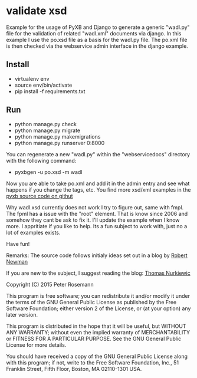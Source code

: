 validate xsd
===

Example for the usage of PyXB and Django to generate a generic "wadl.py" file for the validation of related "wadl.xml" documents via django. In this example I use the po.xsd file as a basis for the wadl.py file. The po.xml file is then checked via the webservice admin interface in the django example.

Install
-------
* virtualenv env
* source env/bin/activate
* pip install -f requirements.txt

Run
---
* python manage.py check 
* python manage.py migrate 
* python manage.py makemigrations
* python manage.py runserver 0:8000

You can regenerate a new "wadl.py" within the "webservicedocs" directory with the following command:

* pyxbgen -u po.xsd -m wadl

Now you are able to take po.xml and add it in the admin entry and see what happens if you change the tags, etc. You find more xsd/xml examples in the [pyxb source code on githut](https://github.com/pabigot/pyxb/)

Why wadl.xsd currently does not work I try to figure out, same with fmpl. The fpml has a issue with the "root" element. That is know since 2006 and somehow they cant be ask to fix it. I'll update the example when I know more. I appritiate if you like to help. Its a fun subject to work with, just no a lot of examples exists. 

Have fun!

Remarks: The source code follows initialy ideas set out in a blog by [Robert Newman](http://www.robertnewmanconsulting.com/blog/2013/apr/03/using-pyxb-django-validate-xml-docs-xsd-schemas/)

If you are new to the subject, I suggest reading the blog: [Thomas Nurkiewic](http://www.nurkiewicz.com/2012/01/gentle-introduction-to-wadl-in-java.html)

Copyright (C) 2015 Peter Rosemann

This program is free software; you can redistribute it and/or modify it under the terms of the GNU General Public License as published by the Free Software Foundation; either version 2 of the License, or (at your option) any later version.

This program is distributed in the hope that it will be useful,
but WITHOUT ANY WARRANTY; without even the implied warranty of MERCHANTABILITY or FITNESS FOR A PARTICULAR PURPOSE.  See the GNU General Public License for more details.

You should have received a copy of the GNU General Public License along with this program; if not, write to the Free Software Foundation, Inc.,
51 Franklin Street, Fifth Floor, Boston, MA 02110-1301 USA.
